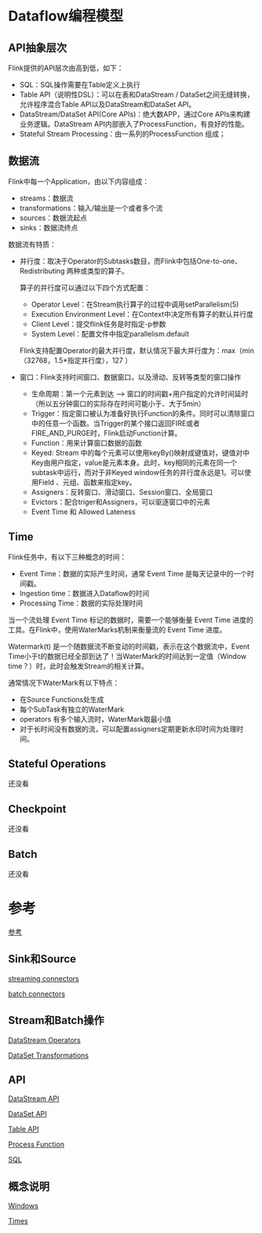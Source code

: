 # Dataflow编程模型
## API抽象层次

Flink提供的API层次由高到低，如下：
- SQL：SQL操作需要在Table定义上执行
- Table API（说明性DSL）：可以在表和DataStream / DataSet之间无缝转换，允许程序混合Table API以及DataStream和DataSet API。
- DataStream/DataSet API(Core APIs)：绝大数APP，通过Core APIs来构建业务逻辑。DataStream API内部嵌入了ProcessFunction，有良好的性能。
- Stateful Stream Processing：由一系列的ProcessFunction 组成；

## 数据流

Flink中每一个Application，由以下内容组成：

- streams：数据流
- transformations：输入/输出是一个或者多个流
- sources：数据流起点 
- sinks：数据流终点

数据流有特质：

- 并行度：取决于Operator的Subtasks数目，而Flink中包括One-to-one、Redistributing 两种或类型的算子。
   
   算子的并行度可以通过以下四个方式配置：

    - Operator Level：在Stream执行算子的过程中调用setParallelism(5)
    - Execution Environment Level：在Context中决定所有算子的默认并行度
    - Client Level：提交flink任务是时指定-p参数
    - System Level：配置文件中指定parallelism.default 
  
  Flink支持配置Operator的最大并行度，默认情况下最大并行度为：max（min（32768，1.5*指定并行度），127  ）

- 窗口：Flink支持时间窗口、数据窗口，以及滑动、反转等类型的窗口操作

    - 生命周期：第一个元素到达 --> 窗口的时间戳+用户指定的允许时间延时（所以五分钟窗口的实际存在时间可能小于、大于5min）
    - Trigger：指定窗口被认为准备好执行Function的条件。同时可以清除窗口中的任意一个函数。当Trigger的某个接口返回FIRE或者FIRE_AND_PURGE时，Flink启动Function计算。
    - Function：用来计算窗口数据的函数
    - Keyed: Stream 中的每个元素可以使用keyBy()映射成键值对，键值对中Key由用户指定，value是元素本身。此时，key相同的元素在同一个subtask中运行，而对于非Keyed window任务的并行度永远是1。可以使用Field 、元组、函数来指定key。
    - Assigners：反转窗口、滑动窗口、Session窗口、全局窗口
    - Evictors：配合triger和Assigners，可以驱逐窗口中的元素
    - Event Time 和 Allowed Lateness


## Time

Flink任务中，有以下三种概念的时间：

- Event Time：数据的实际产生时间，通常 Event Time 是每天记录中的一个时间戳。
- Ingestion time：数据进入Dataflow的时间
- Processing Time：数据的实际处理时间

当一个流处理 Event Time 标记的数据时，需要一个能够衡量 Event Time 进度的工具。在Flink中，使用WaterMarks机制来衡量流的 Event Time 进度。

Watermark(t) 是一个随数据流不断变动的时间戳，表示在这个数据流中，Event Time小于t的数据已经全部到达了！当WaterMark的时间达到一定值（Window time？）时，此时会触发Stream的相关计算。

通常情况下WaterMark有以下特点：

- 在Source Functions处生成
- 每个SubTask有独立的WaterMark
- operators 有多个输入流时，WaterMark取最小值
- 对于长时间没有数据的流，可以配置assigners定期更新水印时间为处理时间。

## Stateful Operations

还没看

## Checkpoint

还没看

## Batch

还没看

# 参考

[参考](https://ci.apache.org/projects/flink/flink-docs-release-1.6/concepts/programming-model.html)

## Sink和Source

[streaming connectors](https://ci.apache.org/projects/flink/flink-docs-release-1.6/dev/connectors/index.html)

[batch connectors](https://ci.apache.org/projects/flink/flink-docs-release-1.6/dev/batch/connectors.html) 

## Stream和Batch操作

[DataStream Operators](https://ci.apache.org/projects/flink/flink-docs-release-1.6/dev/stream/operators/index.html)

[DataSet Transformations](https://ci.apache.org/projects/flink/flink-docs-release-1.6/dev/batch/dataset_transformations.html)

## API

[ DataStream API ](https://ci.apache.org/projects/flink/flink-docs-release-1.8/dev/datastream_api.html)

[ DataSet API ](https://ci.apache.org/projects/flink/flink-docs-release-1.8/dev/batch/index.html)

[ Table API ](https://ci.apache.org/projects/flink/flink-docs-release-1.8/dev/table_api.html)

[ Process Function ](https://ci.apache.org/projects/flink/flink-docs-release-1.8/concepts/programming-model.html)

[ SQL ](https://ci.apache.org/projects/flink/flink-docs-release-1.8/dev/table_api.html#sql)


## 概念说明

[Windows](https://ci.apache.org/projects/flink/flink-docs-release-1.6/dev/stream/operators/windows.html)

[Times](https://ci.apache.org/projects/flink/flink-docs-release-1.8/dev/event_time.html)

